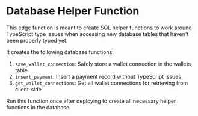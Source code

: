 
# Database Helper Function

This edge function is meant to create SQL helper functions to work around TypeScript type issues when accessing new database tables that haven't been properly typed yet.

It creates the following database functions:

1. `save_wallet_connection`: Safely store a wallet connection in the wallets table
2. `insert_payment`: Insert a payment record without TypeScript issues
3. `get_wallet_connections`: Get all wallet connections for retrieving from client-side

Run this function once after deploying to create all necessary helper functions in the database.
